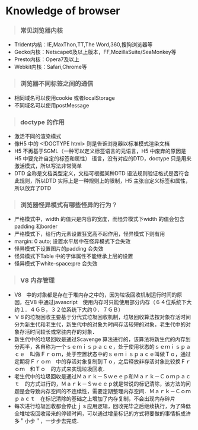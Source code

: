 # Knowledge of browser
> ### 常见浏览器内核
- Trident内核：IE,MaxThon,TT,The Word,360,搜狗浏览器等
- Gecko内核：Netscape6及以上版本，FF,MozillaSuite/SeaMonkey等
- Presto内核：Opera7及以上
- Webkit内核：Safari,Chrome等

> ### 浏览器不同标签之间的通信
- 相同域名可以使用cookie 或者localStorage
- 不同域名可以使用postMessage

> ### doctype 的作用
- 激活不同的渲染模式
- 像H5 中的 \<!DOCTYPE html> 则是告诉浏览器以标准模式渲染文档
- H5 不再基于SGML（一种可以定义标签语言的元语言，H5 中废弃的原因是H5 中要允许自定的标签和属性） 语言，没有对应的DTD，doctype 只是用来激活模式，所以写法非常简单
- DTD 全称是文档类型定义，文档可根据某种DTD 语法规则验证格式是否符合此规则，所以DTD 实际上是一种规则上的限制，H5 主张自定义标签和属性，所以放弃了DTD

> ### 浏览器怪异模式有哪些怪异的行为？
- 严格模式中，width 的值只是内容的宽度，而怪异模式下width 的值会包含padding 和border
- 严格模式下，给行内元素设置狂宽高不起作用，怪异模式下则有用
- margin: 0 auto; 设置水平居中在怪异模式下会失效
- 怪异模式下设置图片的padding 会失效
- 怪异模式下Table 中的字体属性不能继承上层的设置
- 怪异模式下white-space:pre 会失效

> ### V8 内存管理
- V8　中的对象都是存在于堆内存之中的，因为垃圾回收机制运行时间的原因，在V8 中通过javascript　使用内存时只能使用部分内存（６４位系统下大约１．４ＧＢ，３２位系统下大约０．７ＧＢ）
- Ｖ８的垃圾回收主要基于分代式垃圾回收机制，垃圾回收算法按对象存活时间分为新生代和老生代，新生代中的对象为时间存活较短的对象，老生代中的对象存活时间较长或常驻内存的对象．
- 新生代中的垃圾回收是通过Scavenge 算法进行的，该算法将新生代的内存划分两半，各自称为一个ｓｅｍｉｓｐａｃｅ，处于使用状态的ｓｅｍｉｓｐａｃｅ　叫做Ｆｒｏｍ，处于空置状态中的ｓｅｍｉｓｐａｃｅ叫做Ｔｏ，通过定期将Ｆｒｏｍ　中的存活对象复制到Ｔｏ，之后释放非存活对象比较换Ｆｒｏｍ　和Ｔｏ　的方式来实现垃圾回收．
- 老生代中的垃圾回收是通过Ｍａｒｋ－Ｓｗｅｅｐ和Ｍａｒｋ－Ｃｏｍｐａｃｔ　的方式进行的，Ｍａｒｋ－Ｓｗｅｅｐ就是常说的标记清除，该方法的问题是会导致内存空间的不连续性，需要定期整理内存空间．Ｍａｒｋ－Ｃｏｍｐａｃｔ　在标记清除的基础之上增加了内存复制，不会出现内存碎片
- 每次进行垃圾回收都会停止ｊｓ应用逻辑，回收完毕之后继续执行，为了降低全堆垃圾回收带来的停顿时间，可以通过增量标记的方式将要做的事情拆成许多＂小步＂，一步步去完成．